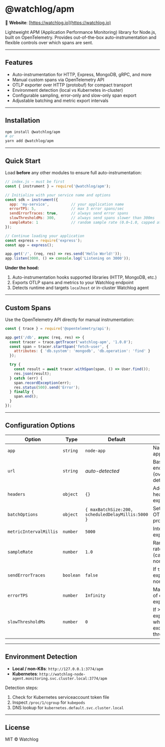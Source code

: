 # @watchlog/apm

🔗 **Website**: [https://watchlog.io](https://watchlog.io)

Lightweight APM (Application Performance Monitoring) library for Node.js, built on OpenTelemetry. Provides out-of-the-box auto-instrumentation and flexible controls over which spans are sent.

---

## Features

* Auto-instrumentation for HTTP, Express, MongoDB, gRPC, and more
* Manual custom spans via OpenTelemetry API
* OTLP exporter over HTTP (protobuf) for compact transport
* Environment detection (local vs Kubernetes in-cluster)
* Configurable sampling, error-only and slow-only span export
* Adjustable batching and metric export intervals

---

## Installation

```bash
npm install @watchlog/apm
# or
yarn add @watchlog/apm
```

---

## Quick Start

Load **before** any other modules to ensure full auto-instrumentation:

```js
// index.js — must be first
const { instrument } = require('@watchlog/apm');

// Initialize with your service name and options
const sdk = instrument({
  app: 'my-service',          // your application name
  errorTPS: 5,                // max 5 error spans/sec
  sendErrorTraces: true,      // always send error spans
  slowThresholdMs: 300,       // always send spans slower than 300ms
  sampleRate: 1               // random sample rate (0.0–1.0, capped at 0.3)
});

// Continue loading your application
const express = require('express');
const app = express();

app.get('/', (req, res) => res.send('Hello World!'));
app.listen(3000, () => console.log('Listening on 3000'));
```

**Under the hood:**

1. Auto-instrumentation hooks supported libraries (HTTP, MongoDB, etc.)
2. Exports OTLP spans and metrics to your Watchlog endpoint
3. Detects runtime and targets `localhost` or in-cluster Watchlog agent

---

## Custom Spans

Use the OpenTelemetry API directly for manual instrumentation:

```js
const { trace } = require('@opentelemetry/api');

app.get('/db', async (req, res) => {
  const tracer = trace.getTracer('watchlog-apm', '1.0.0');
  const span = tracer.startSpan('fetch-user', {
    attributes: { 'db.system': 'mongodb', 'db.operation': 'find' }
  });

  try {
    const result = await tracer.withSpan(span, () => User.find());
    res.json(result);
  } catch (err) {
    span.recordException(err);
    res.status(500).send('Error');
  } finally {
    span.end();
  }
});
```

---

## Configuration Options

| Option                 | Type      | Default                                           | Description                                                             |
| ---------------------- | --------- | ------------------------------------------------- | ----------------------------------------------------------------------- |
| `app`                  | `string`  | `node-app`                                        | Name of your application/service                                        |
| `url`                  | `string`  | *auto-detected*                                   | Base OTLP endpoint (overrides detection)                                |
| `headers`              | `object`  | `{}`                                              | Additional HTTP headers for the exporters                               |
| `batchOptions`         | `object`  | `{ maxBatchSize:200, scheduledDelayMillis:5000 }` | Settings for the OTLP batch processor                                   |
| `metricIntervalMillis` | `number`  | `5000`                                            | Interval (ms) for exporting metrics                                     |
| `sampleRate`           | `number`  | `1.0`                                             | Random sampling rate 0.0–1.0 (capped at **0.3**) for non-filtered spans |
| `sendErrorTraces`      | `boolean` | `false`                                           | If `true`, always export spans with non-`UNSET` status                  |
| `errorTPS`             | `number`  | `Infinity`                                        | Maximum number of error spans to export per second                      |
| `slowThresholdMs`      | `number`  | `0`                                               | If >0, always export spans whose duration exceeds this threshold        |

---

## Environment Detection

* **Local / non-K8s**: `http://127.0.0.1:3774/apm`
* **Kubernetes**: `http://watchlog-node-agent.monitoring.svc.cluster.local:3774/apm`

Detection steps:

1. Check for Kubernetes serviceaccount token file
2. Inspect `/proc/1/cgroup` for `kubepods`
3. DNS lookup for `kubernetes.default.svc.cluster.local`

---

## License

MIT © Watchlog
